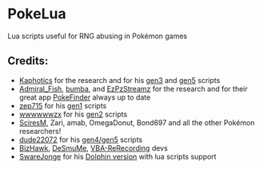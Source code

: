 # PokeLua
Lua scripts useful for RNG abusing in Pokémon games

## Credits:
* [Kaphotics](https://github.com/kwsch) for the research and for his [gen3](https://projectpokemon.org/home/forums/topic/15187-gen-3-lua-scripts/) and [gen5](https://projectpokemon.org/home/forums/topic/15140-pokemon-bw-lua-scripts/) scripts
* [Admiral_Fish](https://github.com/Admiral-Fish), [bumba](https://github.com/pkmnbumba), and [EzPzStreamz](https://github.com/SteveCookTU) for the research and for their great app [PokeFinder](https://github.com/Admiral-Fish/PokeFinder) always up to date
* [zep715](https://github.com/zep715) for his [gen1](https://github.com/zep715/rbylua) scripts
* [wwwwwwzx](https://github.com/wwwwwwzx) for his [gen2](https://github.com/wwwwwwzx/gsclua) scripts
* [SciresM](https://github.com/SciresM), Zari, amab, OmegaDonut, Bond697 and all the other Pokémon researchers!
* [dude22072](https://github.com/dude22072) for his [gen4/gen5](https://github.com/dude22072/PokeStats/blob/master/LUA%20scripts/Pokestats%20Gen%204%20and%205.lua) scripts
* [BizHawk](https://github.com/TASEmulators/BizHawk), [DeSmuMe](https://github.com/TASEmulators/desmume), [VBA-ReRecording](https://github.com/TASEmulators/vba-rerecording) devs
* [SwareJonge](https://github.com/SwareJonge) for his [Dolphin version](https://github.com/SwareJonge/Dolphin-Lua-Core) with lua scripts support
